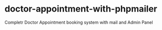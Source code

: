 # doctor-appointment-with-phpmailer
Completr Doctor Appointment booking system with mail and Admin Panel
